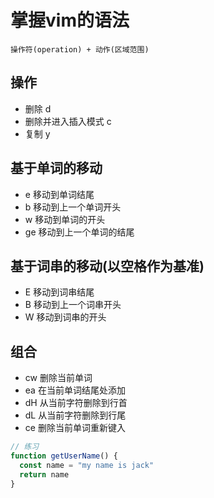 # 掌握vim的语法

`操作符(operation) + 动作(区域范围)`

## 操作
* 删除 d
* 删除并进入插入模式 c
* 复制 y

## 基于单词的移动
* e 移动到单词结尾
* b 移动到上一个单词开头
* w 移动到单词的开头
* ge 移动到上一个单词的结尾

## 基于词串的移动(以空格作为基准)
* E 移动到词串结尾
* B 移动到上一个词串开头
* W 移动到词串的开头

## 组合
* cw 删除当前单词
* ea 在当前单词结尾处添加
* dH 从当前字符删除到行首
* dL 从当前字符删除到行尾
* ce 删除当前单词重新键入

```javascript
// 练习
function getUserName() {
  const name = "my name is jack"
  return name
}
```
